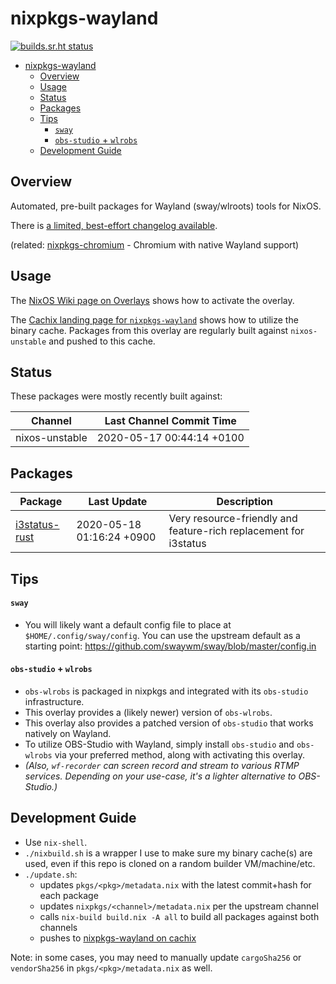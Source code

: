 # nixpkgs-wayland

[![builds.sr.ht status](https://builds.sr.ht/~colemickens/nixpkgs-wayland.svg)](https://builds.sr.ht/~colemickens/nixpkgs-wayland?)

- [nixpkgs-wayland](#nixpkgs-wayland)
  - [Overview](#overview)
  - [Usage](#usage)
  - [Status](#status)
  - [Packages](#packages)
  - [Tips](#tips)
      - [`sway`](#sway)
      - [`obs-studio` + `wlrobs`](#obs-studio--wlrobs)
  - [Development Guide](#development-guide)

## Overview

Automated, pre-built packages for Wayland (sway/wlroots) tools for NixOS.

There is [a limited, best-effort changelog available](./CHANGELOG.md).

(related: [nixpkgs-chromium](https://github.com/colemickens/nixpkgs-chromium) - Chromium with native Wayland support)

## Usage

The [NixOS Wiki page on Overlays](https://nixos.wiki/wiki/Overlays)
shows how to activate the overlay.

The [Cachix landing page for `nixpkgs-wayland`](https://nixpkgs-wayland.cachix.org) shows how to utilize the binary cache. Packages from this overlay are regularly built against `nixos-unstable` and pushed to this cache.

## Status

These packages were mostly recently built against:
<!--nixpkgs-->
| Channel | Last Channel Commit Time |
| ------- | ------------------------ |
| nixos-unstable | 2020-05-17 00:44:14 +0100 |
<!--nixpkgs-->

## Packages

<!--pkgs-->
| Package | Last Update | Description |
| ------- | ----------- | ----------- |
| [i3status-rust](https://github.com/greshake/i3status-rust) | 2020-05-18 01:16:24 +0900 | Very resource-friendly and feature-rich replacement for i3status |
<!--pkgs-->

</details>

## Tips

#### `sway`

* You will likely want a default config file to place at `$HOME/.config/sway/config`. You can use the upstream default as a starting point: https://github.com/swaywm/sway/blob/master/config.in

#### `obs-studio` + `wlrobs`

* `obs-wlrobs` is packaged in nixpkgs and integrated with its `obs-studio`
infrastructure.
* This overlay provides a (likely newer) version of `obs-wlrobs`.
* This overlay also provides a patched version of `obs-studio` that works
  natively on Wayland.
* To utilize OBS-Studio with Wayland, simply install `obs-studio` and `obs-wlrobs`
via your preferred method, along with activating this overlay.
* *(Also, `wf-recorder` can screen record and stream to various RTMP services.
Depending on your use-case, it's a lighter alternative to OBS-Studio.)*


## Development Guide

* Use `nix-shell`.
* `./nixbuild.sh` is a wrapper I use to make sure my binary cache(s) are used,
  even if this repo is cloned on a random builder VM/machine/etc.
* `./update.sh`:
  * updates `pkgs/<pkg>/metadata.nix` with the latest commit+hash for each package
  * updates `nixpkgs/<channel>/metadata.nix` per the upstream channel
  * calls `nix-build build.nix -A all` to build all packages against both channels
  * pushes to [nixpkgs-wayland on cachix](https://nixpkgs-wayland.cachix.org)

Note: in some cases, you may need to manually update `cargoSha256` or `vendorSha256` in `pkgs/<pkg>/metadata.nix` as well.
